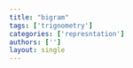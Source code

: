 ```yaml
---
title: "bigram"
tags: ['trignometry']
categories: ['represntation']
authors: ['']
layout: single
---
```

